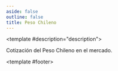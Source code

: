```yaml
---
aside: false
outline: false
title: Peso Chileno
---
```


<script setup>
import { setRegionForSidebar } from '../../.vitepress/sidebar/sidebar.utils.js'

setRegionForSidebar('ar')
</script>

<OAOperation operationId="get-cotizacion-clp" :hide-branding="false">

<template #description="description">

Cotización del Peso Chileno en el mercado.

</template>

<template #footer>

<!--@include: ./parts/get-cotizacion-clp-footer.md -->

</template>

</OAOperation>
